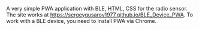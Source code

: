 A very simple PWA application with BLE, HTML, CSS for the radio sensor. The site works at https://sergeygusarov1977.github.io/BLE_Device_PWA. To work with a BLE device, you need to install PWA via Chrome.

